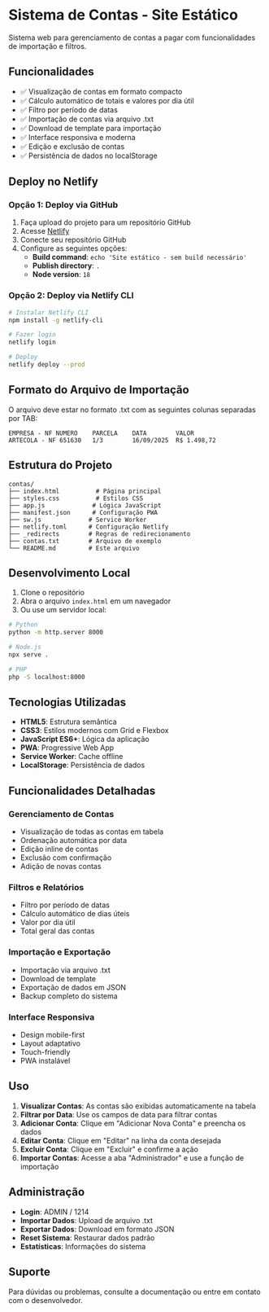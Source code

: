 # Sistema de Contas - Site Estático

Sistema web para gerenciamento de contas a pagar com funcionalidades de importação e filtros.

## Funcionalidades

- ✅ Visualização de contas em formato compacto
- ✅ Cálculo automático de totais e valores por dia útil
- ✅ Filtro por período de datas
- ✅ Importação de contas via arquivo .txt
- ✅ Download de template para importação
- ✅ Interface responsiva e moderna
- ✅ Edição e exclusão de contas
- ✅ Persistência de dados no localStorage

## Deploy no Netlify

### Opção 1: Deploy via GitHub

1. Faça upload do projeto para um repositório GitHub
2. Acesse [Netlify](https://netlify.com)
3. Conecte seu repositório GitHub
4. Configure as seguintes opções:
   - **Build command**: `echo 'Site estático - sem build necessário'`
   - **Publish directory**: `.`
   - **Node version**: `18`

### Opção 2: Deploy via Netlify CLI

```bash
# Instalar Netlify CLI
npm install -g netlify-cli

# Fazer login
netlify login

# Deploy
netlify deploy --prod
```

## Formato do Arquivo de Importação

O arquivo deve estar no formato .txt com as seguintes colunas separadas por TAB:

```
EMPRESA - NF NUMERO    PARCELA    DATA        VALOR
ARTECOLA - NF 651630   1/3        16/09/2025  R$ 1.498,72
```

## Estrutura do Projeto

```
contas/
├── index.html          # Página principal
├── styles.css          # Estilos CSS
├── app.js             # Lógica JavaScript
├── manifest.json      # Configuração PWA
├── sw.js             # Service Worker
├── netlify.toml      # Configuração Netlify
├── _redirects        # Regras de redirecionamento
├── contas.txt        # Arquivo de exemplo
└── README.md         # Este arquivo
```

## Desenvolvimento Local

1. Clone o repositório
2. Abra o arquivo `index.html` em um navegador
3. Ou use um servidor local:

```bash
# Python
python -m http.server 8000

# Node.js
npx serve .

# PHP
php -S localhost:8000
```

## Tecnologias Utilizadas

- **HTML5**: Estrutura semântica
- **CSS3**: Estilos modernos com Grid e Flexbox
- **JavaScript ES6+**: Lógica da aplicação
- **PWA**: Progressive Web App
- **Service Worker**: Cache offline
- **LocalStorage**: Persistência de dados

## Funcionalidades Detalhadas

### Gerenciamento de Contas
- Visualização de todas as contas em tabela
- Ordenação automática por data
- Edição inline de contas
- Exclusão com confirmação
- Adição de novas contas

### Filtros e Relatórios
- Filtro por período de datas
- Cálculo automático de dias úteis
- Valor por dia útil
- Total geral das contas

### Importação e Exportação
- Importação via arquivo .txt
- Download de template
- Exportação de dados em JSON
- Backup completo do sistema

### Interface Responsiva
- Design mobile-first
- Layout adaptativo
- Touch-friendly
- PWA instalável

## Uso

1. **Visualizar Contas**: As contas são exibidas automaticamente na tabela
2. **Filtrar por Data**: Use os campos de data para filtrar contas
3. **Adicionar Conta**: Clique em "Adicionar Nova Conta" e preencha os dados
4. **Editar Conta**: Clique em "Editar" na linha da conta desejada
5. **Excluir Conta**: Clique em "Excluir" e confirme a ação
6. **Importar Contas**: Acesse a aba "Administrador" e use a função de importação

## Administração

- **Login**: ADMIN / 1214
- **Importar Dados**: Upload de arquivo .txt
- **Exportar Dados**: Download em formato JSON
- **Reset Sistema**: Restaurar dados padrão
- **Estatísticas**: Informações do sistema

## Suporte

Para dúvidas ou problemas, consulte a documentação ou entre em contato com o desenvolvedor.

